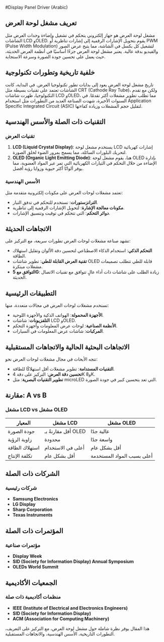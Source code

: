 #Display Panel Driver (Arabic)

## تعريف مشغل لوحة العرض

مشغل لوحة العرض هو جهاز إلكتروني يتحكم في تشغيل وإضاءة وحدات العرض مثل الشاشات LCD وOLED. يقوم بتحويل الإشارات الرقمية إلى إشارات تناظرية أو PWM (Pulse Width Modulation) لتشغيل كل بكسل في الشاشة، مما يتيح عرض الصور والفيديو بدقة عالية. يعتبر مشغل لوحة العرض جزءًا أساسيًا في أنظمة العرض الحديثة، حيث يعمل على تحسين جودة الصورة وسرعة الاستجابة.

## خلفية تاريخية وتطورات تكنولوجية

تاريخ مشغل لوحة العرض يعود إلى بدايات تطور تكنولوجيا العرض. في البداية، كانت الشاشات تعتمد على تقنيات بسيطة مثل CRT (Cathode Ray Tube)، ولكن مع تقدم التكنولوجيا، ظهرت شاشات LCD وOLED، مما تطلب تطوير مشغلات أكثر تقدمًا. في السنوات الأخيرة، شهدت الصناعة العديد من التطورات مثل استخدام Application Specific Integrated Circuit (ASIC) لتقليل حجم المشغلات وزيادة كفاءتها.

## التقنيات ذات الصلة والأسس الهندسية

### تقنيات العرض

1. **LCD (Liquid Crystal Display)**: يستخدم مشغل لوحة LCD إشارات كهربائية لتحريك البلورات السائلة، مما يسمح بمرور الضوء لخلق الصورة.
2. **OLED (Organic Light Emitting Diode)**: هنا، يقوم مشغل لوحة OLED بإدارة الإضاءة من خلال التحكم في التيارات الكهربائية التي تمر عبر المواد العضوية، مما يوفر ألوانًا أكثر حيوية وزوايا رؤية أفضل.

### الأسس الهندسية

تعتمد مشغلات لوحات العرض على مكونات إلكترونية متقدمة مثل:

- **الترانزستورات**: تستخدم للتحكم في تدفق التيار.
- **مكونات معالجة الإشارة**: لتحويل الإشارات الرقمية إلى تناظرية.
- **دوائر التحكم**: التي تتحكم في توقيت وتنسيق الإشارات.

## الاتجاهات الحديثة

تشهد صناعة مشغلات لوحات العرض تطورات سريعة، مع التركيز على:

- **التحكم الذكي**: استخدام الذكاء الاصطناعي لتحسين دقة الألوان وتقليل استهلاك الطاقة.
- **تقنية العرض القابلة للطي**: تطوير شاشات OLED قابلة للطي تتطلب تصميمات مشغلات مبتكرة.
- **التوافق مع 5G**: زيادة الطلب على شاشات ذات أداء عالٍ تتوافق مع تقنيات الاتصال الحديثة.

## التطبيقات الرئيسية

تستخدم مشغلات لوحات العرض في مجالات متعددة، منها:

- **الأجهزة المحمولة**: الهواتف الذكية والأجهزة اللوحية.
- **التلفزيونات**: شاشات LCD وOLED.
- **الأنظمة الصناعية**: لوحات عرض المعلومات وأجهزة التحكم.
- **المركبات**: شاشات عرض المعلومات في السيارات.

## الاتجاهات البحثية الحالية والاتجاهات المستقبلية

تتجه الأبحاث في مجال مشغلات لوحات العرض نحو:

- **التقنيات المستدامة**: تطوير مشغلات أقل استهلاكًا للطاقة.
- **تحسين دقة العرض**: التركيز على دقة 4K و8K.
- **تطوير التقنيات البصرية**: مثل microLED التي تعد بتحسين كبير في جودة الصورة.

## مقارنة: A vs B

### مشغل LCD vs مشغل OLED

| المعيار            | مشغل LCD                | مشغل OLED                |
|--------------------|------------------------|--------------------------|
| جودة الصورة        | أقل مقارنةً بـ OLED    | عالية جدًا               |
| زاوية الرؤية       | محدودة                 | واسعة جدًا               |
| استهلاك الطاقة     | أعلى في الاستخدام      | أقل بشكل عام             |
| تكلفة الإنتاج      | أقل بشكل عام           | أعلى بسبب المواد المستخدمة |

## الشركات ذات الصلة

### شركات رئيسية

- **Samsung Electronics**
- **LG Display**
- **Sharp Corporation**
- **Texas Instruments**

## المؤتمرات ذات الصلة

### مؤتمرات صناعية

- **Display Week**
- **SID (Society for Information Display) Annual Symposium**
- **OLEDs World Summit**

## الجمعيات الأكاديمية

### منظمات أكاديمية ذات صلة

- **IEEE (Institute of Electrical and Electronics Engineers)**
- **SID (Society for Information Display)**
- **ACM (Association for Computing Machinery)**

هذا المقال يوفر نظرة شاملة حول مشغل لوحة العرض، مع التركيز على التعريف، التطورات التاريخية، الأسس الهندسية، والاتجاهات المستقبلية.